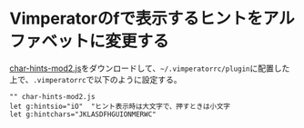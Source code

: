# <span>Vimperatorのfで表示するヒントを</span><span>アルファベットに変更する</span>

[char-hints-mod2.js](http://coderepos.org/share/browser/lang/javascript/vimperator-plugins/trunk/char-hints-mod2.js)をダウンロードして、`~/.vimperatorrc/plugin`に配置した上で、`.vimperatorrc`で以下のように設定する。

~~~ vim
"" char-hints-mod2.js
let g:hintsio="iO"  "ヒント表示時は大文字で、押すときは小文字
let g:hintchars="JKLASDFHGUIONMERWC"
~~~
